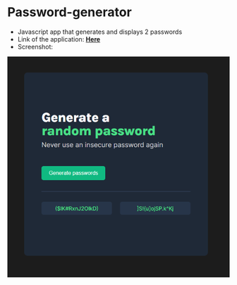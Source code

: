# Password-generator
- Javascript app that generates and displays 2 passwords
- Link of the application: **[Here](https://buidlor.github.io/Password-generator/)**
- Screenshot: 

![Screenshot of app](/pwGen.PNG)
